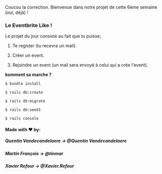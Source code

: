 Coucou la correction. Bienvenue dans notre projet de cette 6ème semaine (oui, déjà) !

### Le Eventbrite Like !

Le projet du jour consiste au fait que tu puisse;

  1. Te register (tu recevra un mail).
  
  2. Créer un event.
  
  3. Rejoindre un event (un mail sera envoyé à celui qui a crée l'event).
  
__komment sa marche ?__

~~~~~~~~~~~~~~~~~
$ bundle install

$ rails db:create

$ rails db:migrate

$ rails db:seed1

$ rails console
~~~~~~~~~~~~~~~~~

#### Made with ♥ by:

##### Quentin Vandecandelaere -> @Quentin Vandecandelaere

##### Martin François -> @tinmar

##### Xavier Refour -> @Xavier.Refour
